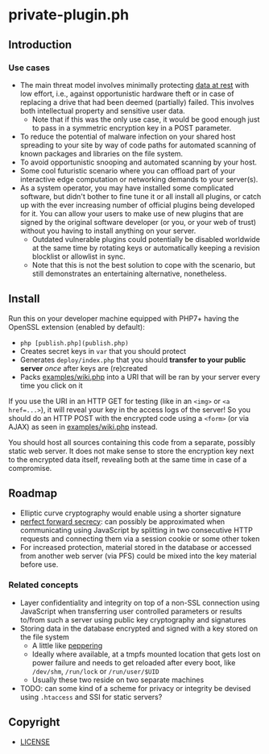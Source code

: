 # private-plugin.ph

## Introduction

### Use cases

* The main threat model involves minimally protecting [data at rest](https://en.wikipedia.org/wiki/Data_at_rest) with low effort, i.e., against opportunistic hardware theft or in case of replacing a drive that had been deemed (partially) failed. This involves both intellectual property and sensitive user data.
  * Note that if this was the only use case, it would be good enough just to pass in a symmetric encryption key in a POST parameter.
* To reduce the potential of malware infection on your shared host spreading to your site by way of code paths for automated scanning of known packages and libraries on the file system.
* To avoid opportunistic snooping and automated scanning by your host.
* Some cool futuristic scenario where you can offload part of your interactive edge computation or networking demands to your server(s).
* As a system operator, you may have installed some complicated software, but didn't bother to fine tune it or all install all plugins, or catch up with the ever increasing number of official plugins being developed for it. You can allow your users to make use of new plugins that are signed by the original software developer (or you, or your web of trust) without you having to install anything on your server.
  * Outdated vulnerable plugins could potentially be disabled worldwide at the same time by rotating keys or automatically keeping a revision blocklist or allowlist in sync.
  * Note that this is not the best solution to cope with the scenario, but still demonstrates an entertaining alternative, nonetheless.

## Install

Run this on your developer machine equipped with PHP7+ having the OpenSSL extension (enabled by default):

* `php [publish.php](publish.php)`
* Creates secret keys in `var` that you should protect
* Generates `deploy/index.php` that you should **transfer to your public server** _once_ after keys are (re)created
* Packs [examples/wiki.php](examples/wiki.php) into a URI that will be ran by your server every time you click on it

If you use the URI in an HTTP GET for testing (like in an `<img>` or `<a href=...>`), it will reveal your key in the access logs of the server! So you should do an HTTP POST with the encrypted code using a `<form>` (or via AJAX) as seen in [examples/wiki.php](examples/wiki.php) instead.

You should host all sources containing this code from a separate, possibly static web server. It does not make sense to store the encryption key next to the encrypted data itself, revealing both at the same time in case of a compromise.

## Roadmap

* Elliptic curve cryptography would enable using a shorter signature
* [perfect forward secrecy](https://en.wikipedia.org/wiki/Forward_secrecy#Protocols): can possibly be approximated when communicating using JavaScript by splitting in two consecutive HTTP requests and connecting them via a session cookie or some other token
* For increased protection, material stored in the database or accessed from another web server (via PFS) could be mixed into the key material before use.

### Related concepts

* Layer confidentiality and integrity on top of a non-SSL connection using JavaScript when transferring user controlled parameters or results to/from such a server using public key cryptography and signatures
* Storing data in the database encrypted and signed with a key stored on the file system
  * A little like [peppering](https://en.wikipedia.org/wiki/Pepper_(cryptography))
  * Ideally where available, at a tmpfs mounted location that gets lost on power failure and needs to get reloaded after every boot, like `/dev/shm`, `/run/lock` or `/run/user/$UID`
  * Usually these two reside on two separate machines
* TODO: can some kind of a scheme for privacy or integrity be devised using `.htaccess` and SSI for static servers?

## Copyright

* [LICENSE](LICENSE)
